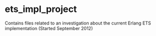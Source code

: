ets_impl_project
================

Contains files related to an investigation about the current Erlang ETS implementation (Started September 2012)